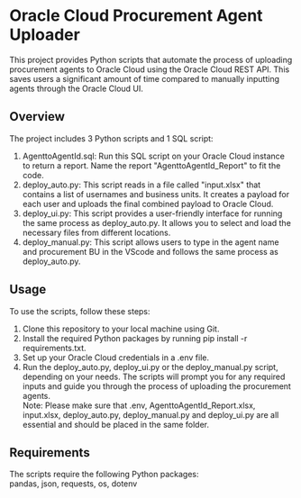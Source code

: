 # Oracle Cloud Procurement Agent Uploader  
This project provides Python scripts that automate the process of uploading procurement agents to Oracle Cloud using the Oracle Cloud REST API. This saves users a significant amount of time compared to manually inputting agents through the Oracle Cloud UI.  

## Overview  
The project includes 3 Python scripts and 1 SQL script: 

1. AgenttoAgentId.sql: Run this SQL script on your Oracle Cloud instance to return a report. Name the report "AgenttoAgentId_Report" to fit the code.  
2. deploy_auto.py: This script reads in a file called "input.xlsx" that contains a list of usernames and business units. It creates a payload for each user and uploads the final combined payload to Oracle Cloud.  
3. deploy_ui.py: This script provides a user-friendly interface for running the same process as deploy_auto.py. It allows you to select and load the necessary files from different locations.  
4. deploy_manual.py: This script allows users to type in the agent name and procurement BU in the VScode and follows the same process as deploy_auto.py.  

## Usage  
To use the scripts, follow these steps:
1. Clone this repository to your local machine using Git.  
2. Install the required Python packages by running pip install -r requirements.txt.  
3. Set up your Oracle Cloud credentials in a .env file.  
4. Run the deploy_auto.py, deploy_ui.py or the deploy_manual.py script, depending on your needs. The scripts will prompt you for any required inputs and guide you through the process of uploading the procurement agents.  
Note: Please make sure that .env, AgenttoAgentId_Report.xlsx, input.xlsx, deploy_auto.py, deploy_manual.py and deploy_ui.py are all essential and should be placed in the same folder.  


## Requirements  
The scripts require the following Python packages:  
pandas, json, requests, os, dotenv  
